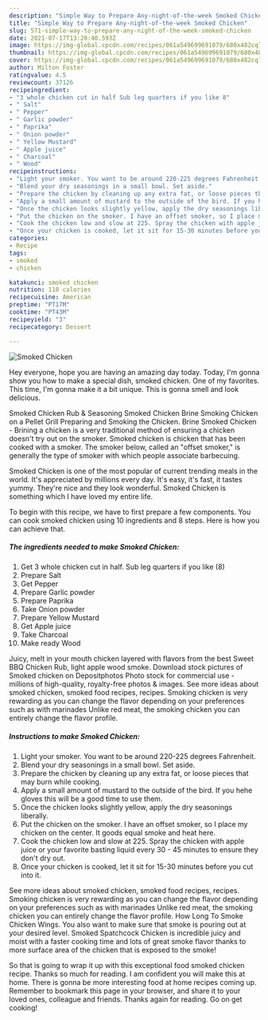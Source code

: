 ```yaml
---
description: "Simple Way to Prepare Any-night-of-the-week Smoked Chicken"
title: "Simple Way to Prepare Any-night-of-the-week Smoked Chicken"
slug: 571-simple-way-to-prepare-any-night-of-the-week-smoked-chicken
date: 2021-07-17T13:20:40.593Z
image: https://img-global.cpcdn.com/recipes/061a549699691079/680x482cq70/smoked-chicken-recipe-main-photo.jpg
thumbnail: https://img-global.cpcdn.com/recipes/061a549699691079/680x482cq70/smoked-chicken-recipe-main-photo.jpg
cover: https://img-global.cpcdn.com/recipes/061a549699691079/680x482cq70/smoked-chicken-recipe-main-photo.jpg
author: Milton Foster
ratingvalue: 4.5
reviewcount: 37126
recipeingredient:
- "3 whole chicken cut in half Sub leg quarters if you like 8"
- " Salt"
- " Pepper"
- " Garlic powder"
- " Paprika"
- " Onion powder"
- " Yellow Mustard"
- " Apple juice"
- " Charcoal"
- " Wood"
recipeinstructions:
- "Light your smoker. You want to be around 220-225 degrees Fahrenheit."
- "Blend your dry seasonings in a small bowl. Set aside."
- "Prepare the chicken by cleaning up any extra fat, or loose pieces that may burn while cooking."
- "Apply a small amount of mustard to the outside of the bird. If you hehe gloves this will be a good time to use them."
- "Once the chicken looks slightly yellow, apply the dry seasonings liberally."
- "Put the chicken on the smoker. I have an offset smoker, so I place my chicken on the center. It goods equal smoke and heat here."
- "Cook the chicken low and slow at 225. Spray the chicken with apple juice or your favorite basting liquid every 30 - 45 minutes to ensure they don&#39;t dry out."
- "Once your chicken is cooked, let it sit for 15-30 minutes before you cut into it."
categories:
- Recipe
tags:
- smoked
- chicken

katakunci: smoked chicken 
nutrition: 118 calories
recipecuisine: American
preptime: "PT17M"
cooktime: "PT43M"
recipeyield: "3"
recipecategory: Dessert

---
```



![Smoked Chicken](https://img-global.cpcdn.com/recipes/061a549699691079/680x482cq70/smoked-chicken-recipe-main-photo.jpg)

Hey everyone, hope you are having an amazing day today. Today, I'm gonna show you how to make a special dish, smoked chicken. One of my favorites. This time, I'm gonna make it a bit unique. This is gonna smell and look delicious.

Smoked Chicken Rub &amp; Seasoning Smoked Chicken Brine Smoking Chicken on a Pellet Grill Preparing and Smoking the Chicken. Brine Smoked Chicken - Brining a chicken is a very traditional method of ensuring a chicken doesn&#39;t try out on the smoker. Smoked chicken is chicken that has been cooked with a smoker. The smoker below, called an &#34;offset smoker,&#34; is generally the type of smoker with which people associate barbecuing.

Smoked Chicken is one of the most popular of current trending meals in the world. It's appreciated by millions every day. It's easy, it's fast, it tastes yummy. They're nice and they look wonderful. Smoked Chicken is something which I have loved my entire life.


To begin with this recipe, we have to first prepare a few components. You can cook smoked chicken using 10 ingredients and 8 steps. Here is how you can achieve that.

<!--inarticleads1-->

##### The ingredients needed to make Smoked Chicken:

1. Get 3 whole chicken cut in half. Sub leg quarters if you like (8)
1. Prepare  Salt
1. Get  Pepper
1. Prepare  Garlic powder
1. Prepare  Paprika
1. Take  Onion powder
1. Prepare  Yellow Mustard
1. Get  Apple juice
1. Take  Charcoal
1. Make ready  Wood


Juicy, melt in your mouth chicken layered with flavors from the best Sweet BBQ Chicken Rub, light apple wood smoke. Download stock pictures of Smoked chicken on Depositphotos Photo stock for commercial use - millions of high-quality, royalty-free photos &amp; images. See more ideas about smoked chicken, smoked food recipes, recipes. Smoking chicken is very rewarding as you can change the flavor depending on your preferences such as with marinades Unlike red meat, the smoking chicken you can entirely change the flavor profile. 

<!--inarticleads2-->

##### Instructions to make Smoked Chicken:

1. Light your smoker. You want to be around 220-225 degrees Fahrenheit.
1. Blend your dry seasonings in a small bowl. Set aside.
1. Prepare the chicken by cleaning up any extra fat, or loose pieces that may burn while cooking.
1. Apply a small amount of mustard to the outside of the bird. If you hehe gloves this will be a good time to use them.
1. Once the chicken looks slightly yellow, apply the dry seasonings liberally.
1. Put the chicken on the smoker. I have an offset smoker, so I place my chicken on the center. It goods equal smoke and heat here.
1. Cook the chicken low and slow at 225. Spray the chicken with apple juice or your favorite basting liquid every 30 - 45 minutes to ensure they don&#39;t dry out.
1. Once your chicken is cooked, let it sit for 15-30 minutes before you cut into it.


See more ideas about smoked chicken, smoked food recipes, recipes. Smoking chicken is very rewarding as you can change the flavor depending on your preferences such as with marinades Unlike red meat, the smoking chicken you can entirely change the flavor profile. How Long To Smoke Chicken Wings. You also want to make sure that smoke is pouring out at your desired level. Smoked Spatchcock Chicken is incredible juicy and moist with a faster cooking time and lots of great smoke flavor thanks to more surface area of the chicken that is exposed to the smoke! 

So that is going to wrap it up with this exceptional food smoked chicken recipe. Thanks so much for reading. I am confident you will make this at home. There is gonna be more interesting food at home recipes coming up. Remember to bookmark this page in your browser, and share it to your loved ones, colleague and friends. Thanks again for reading. Go on get cooking!
